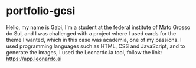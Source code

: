 # portfolio-gcsi

Hello, my name is Gabi, I'm a student at the federal institute of Mato Grosso do Sul, and I was challenged with a project where I used cards for the theme I wanted, which in this case was academia, one of my passions. I used programming languages ​​such as HTML, CSS and JavaScript, and to generate the images, I used the Leonardo.ia tool, follow the link: https://app.leonardo.ai
